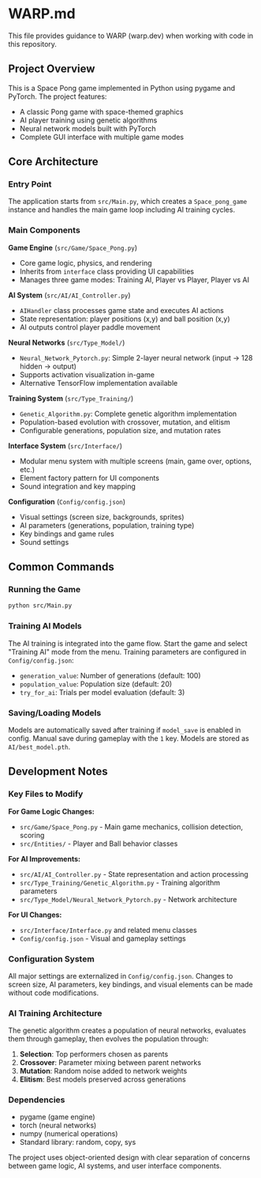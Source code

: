 # WARP.md

This file provides guidance to WARP (warp.dev) when working with code in this repository.

## Project Overview

This is a Space Pong game implemented in Python using pygame and PyTorch. The project features:
- A classic Pong game with space-themed graphics
- AI player training using genetic algorithms
- Neural network models built with PyTorch
- Complete GUI interface with multiple game modes

## Core Architecture

### Entry Point
The application starts from `src/Main.py`, which creates a `Space_pong_game` instance and handles the main game loop including AI training cycles.

### Main Components

**Game Engine** (`src/Game/Space_Pong.py`)
- Core game logic, physics, and rendering
- Inherits from `interface` class providing UI capabilities
- Manages three game modes: Training AI, Player vs Player, Player vs AI

**AI System** (`src/AI/AI_Controller.py`)
- `AIHandler` class processes game state and executes AI actions
- State representation: player positions (x,y) and ball position (x,y)
- AI outputs control player paddle movement

**Neural Networks** (`src/Type_Model/`)
- `Neural_Network_Pytorch.py`: Simple 2-layer neural network (input -> 128 hidden -> output)
- Supports activation visualization in-game
- Alternative TensorFlow implementation available

**Training System** (`src/Type_Training/`)
- `Genetic_Algorithm.py`: Complete genetic algorithm implementation
- Population-based evolution with crossover, mutation, and elitism
- Configurable generations, population size, and mutation rates

**Interface System** (`src/Interface/`)
- Modular menu system with multiple screens (main, game over, options, etc.)
- Element factory pattern for UI components
- Sound integration and key mapping

**Configuration** (`Config/config.json`)
- Visual settings (screen size, backgrounds, sprites)
- AI parameters (generations, population, training type)
- Key bindings and game rules
- Sound settings

## Common Commands

### Running the Game
```bash
python src/Main.py
```

### Training AI Models
The AI training is integrated into the game flow. Start the game and select "Training AI" mode from the menu. Training parameters are configured in `Config/config.json`:
- `generation_value`: Number of generations (default: 100)
- `population_value`: Population size (default: 20) 
- `try_for_ai`: Trials per model evaluation (default: 3)

### Saving/Loading Models
Models are automatically saved after training if `model_save` is enabled in config. Manual save during gameplay with the `1` key. Models are stored as `AI/best_model.pth`.

## Development Notes

### Key Files to Modify

**For Game Logic Changes:**
- `src/Game/Space_Pong.py` - Main game mechanics, collision detection, scoring
- `src/Entities/` - Player and Ball behavior classes

**For AI Improvements:**
- `src/AI/AI_Controller.py` - State representation and action processing
- `src/Type_Training/Genetic_Algorithm.py` - Training algorithm parameters
- `src/Type_Model/Neural_Network_Pytorch.py` - Network architecture

**For UI Changes:**
- `src/Interface/Interface.py` and related menu classes
- `Config/config.json` - Visual and gameplay settings

### Configuration System
All major settings are externalized in `Config/config.json`. Changes to screen size, AI parameters, key bindings, and visual elements can be made without code modifications.

### AI Training Architecture
The genetic algorithm creates a population of neural networks, evaluates them through gameplay, then evolves the population through:
1. **Selection**: Top performers chosen as parents
2. **Crossover**: Parameter mixing between parent networks  
3. **Mutation**: Random noise added to network weights
4. **Elitism**: Best models preserved across generations

### Dependencies
- pygame (game engine)
- torch (neural networks)
- numpy (numerical operations)
- Standard library: random, copy, sys

The project uses object-oriented design with clear separation of concerns between game logic, AI systems, and user interface components.
